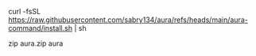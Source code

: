 curl -fsSL https://raw.githubusercontent.com/sabry134/aura/refs/heads/main/aura-command/install.sh | sh


zip aura.zip aura